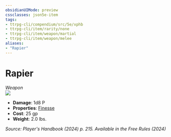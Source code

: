 ```yaml
---
obsidianUIMode: preview
cssclasses: json5e-item
tags:
- ttrpg-cli/compendium/src/5e/xphb
- ttrpg-cli/item/rarity/none
- ttrpg-cli/item/weapon/martial
- ttrpg-cli/item/weapon/melee
aliases: 
- "Rapier"
---
```

# Rapier
*Weapon*  
![](Mechanics/items/img/rapier.webp#right)

- **Damage**: 1d8 P
- **Properties**: [Finesse](Mechanics/rules/item-properties.md#Finesse)
- **Cost**: 25 gp
- **Weight**: 2.0 lbs.

*Source: Player's Handbook (2024) p. 215. Available in the Free Rules (2024)*